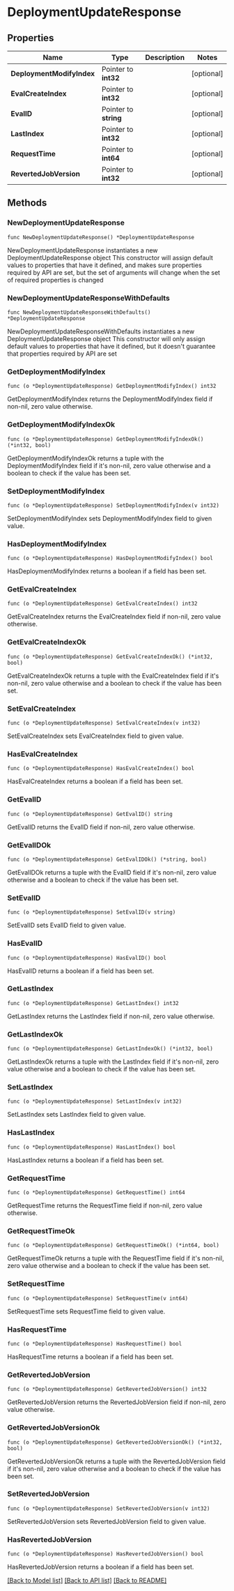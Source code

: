 # DeploymentUpdateResponse

## Properties

Name | Type | Description | Notes
------------ | ------------- | ------------- | -------------
**DeploymentModifyIndex** | Pointer to **int32** |  | [optional] 
**EvalCreateIndex** | Pointer to **int32** |  | [optional] 
**EvalID** | Pointer to **string** |  | [optional] 
**LastIndex** | Pointer to **int32** |  | [optional] 
**RequestTime** | Pointer to **int64** |  | [optional] 
**RevertedJobVersion** | Pointer to **int32** |  | [optional] 

## Methods

### NewDeploymentUpdateResponse

`func NewDeploymentUpdateResponse() *DeploymentUpdateResponse`

NewDeploymentUpdateResponse instantiates a new DeploymentUpdateResponse object
This constructor will assign default values to properties that have it defined,
and makes sure properties required by API are set, but the set of arguments
will change when the set of required properties is changed

### NewDeploymentUpdateResponseWithDefaults

`func NewDeploymentUpdateResponseWithDefaults() *DeploymentUpdateResponse`

NewDeploymentUpdateResponseWithDefaults instantiates a new DeploymentUpdateResponse object
This constructor will only assign default values to properties that have it defined,
but it doesn't guarantee that properties required by API are set

### GetDeploymentModifyIndex

`func (o *DeploymentUpdateResponse) GetDeploymentModifyIndex() int32`

GetDeploymentModifyIndex returns the DeploymentModifyIndex field if non-nil, zero value otherwise.

### GetDeploymentModifyIndexOk

`func (o *DeploymentUpdateResponse) GetDeploymentModifyIndexOk() (*int32, bool)`

GetDeploymentModifyIndexOk returns a tuple with the DeploymentModifyIndex field if it's non-nil, zero value otherwise
and a boolean to check if the value has been set.

### SetDeploymentModifyIndex

`func (o *DeploymentUpdateResponse) SetDeploymentModifyIndex(v int32)`

SetDeploymentModifyIndex sets DeploymentModifyIndex field to given value.

### HasDeploymentModifyIndex

`func (o *DeploymentUpdateResponse) HasDeploymentModifyIndex() bool`

HasDeploymentModifyIndex returns a boolean if a field has been set.

### GetEvalCreateIndex

`func (o *DeploymentUpdateResponse) GetEvalCreateIndex() int32`

GetEvalCreateIndex returns the EvalCreateIndex field if non-nil, zero value otherwise.

### GetEvalCreateIndexOk

`func (o *DeploymentUpdateResponse) GetEvalCreateIndexOk() (*int32, bool)`

GetEvalCreateIndexOk returns a tuple with the EvalCreateIndex field if it's non-nil, zero value otherwise
and a boolean to check if the value has been set.

### SetEvalCreateIndex

`func (o *DeploymentUpdateResponse) SetEvalCreateIndex(v int32)`

SetEvalCreateIndex sets EvalCreateIndex field to given value.

### HasEvalCreateIndex

`func (o *DeploymentUpdateResponse) HasEvalCreateIndex() bool`

HasEvalCreateIndex returns a boolean if a field has been set.

### GetEvalID

`func (o *DeploymentUpdateResponse) GetEvalID() string`

GetEvalID returns the EvalID field if non-nil, zero value otherwise.

### GetEvalIDOk

`func (o *DeploymentUpdateResponse) GetEvalIDOk() (*string, bool)`

GetEvalIDOk returns a tuple with the EvalID field if it's non-nil, zero value otherwise
and a boolean to check if the value has been set.

### SetEvalID

`func (o *DeploymentUpdateResponse) SetEvalID(v string)`

SetEvalID sets EvalID field to given value.

### HasEvalID

`func (o *DeploymentUpdateResponse) HasEvalID() bool`

HasEvalID returns a boolean if a field has been set.

### GetLastIndex

`func (o *DeploymentUpdateResponse) GetLastIndex() int32`

GetLastIndex returns the LastIndex field if non-nil, zero value otherwise.

### GetLastIndexOk

`func (o *DeploymentUpdateResponse) GetLastIndexOk() (*int32, bool)`

GetLastIndexOk returns a tuple with the LastIndex field if it's non-nil, zero value otherwise
and a boolean to check if the value has been set.

### SetLastIndex

`func (o *DeploymentUpdateResponse) SetLastIndex(v int32)`

SetLastIndex sets LastIndex field to given value.

### HasLastIndex

`func (o *DeploymentUpdateResponse) HasLastIndex() bool`

HasLastIndex returns a boolean if a field has been set.

### GetRequestTime

`func (o *DeploymentUpdateResponse) GetRequestTime() int64`

GetRequestTime returns the RequestTime field if non-nil, zero value otherwise.

### GetRequestTimeOk

`func (o *DeploymentUpdateResponse) GetRequestTimeOk() (*int64, bool)`

GetRequestTimeOk returns a tuple with the RequestTime field if it's non-nil, zero value otherwise
and a boolean to check if the value has been set.

### SetRequestTime

`func (o *DeploymentUpdateResponse) SetRequestTime(v int64)`

SetRequestTime sets RequestTime field to given value.

### HasRequestTime

`func (o *DeploymentUpdateResponse) HasRequestTime() bool`

HasRequestTime returns a boolean if a field has been set.

### GetRevertedJobVersion

`func (o *DeploymentUpdateResponse) GetRevertedJobVersion() int32`

GetRevertedJobVersion returns the RevertedJobVersion field if non-nil, zero value otherwise.

### GetRevertedJobVersionOk

`func (o *DeploymentUpdateResponse) GetRevertedJobVersionOk() (*int32, bool)`

GetRevertedJobVersionOk returns a tuple with the RevertedJobVersion field if it's non-nil, zero value otherwise
and a boolean to check if the value has been set.

### SetRevertedJobVersion

`func (o *DeploymentUpdateResponse) SetRevertedJobVersion(v int32)`

SetRevertedJobVersion sets RevertedJobVersion field to given value.

### HasRevertedJobVersion

`func (o *DeploymentUpdateResponse) HasRevertedJobVersion() bool`

HasRevertedJobVersion returns a boolean if a field has been set.


[[Back to Model list]](../README.md#documentation-for-models) [[Back to API list]](../README.md#documentation-for-api-endpoints) [[Back to README]](../README.md)


